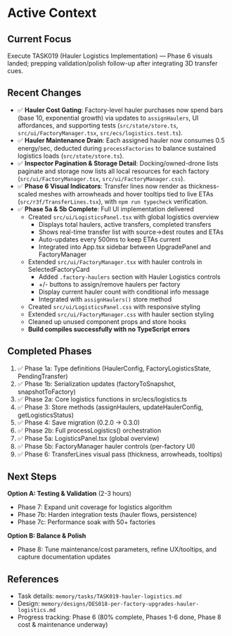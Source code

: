 # Active Context

## Current Focus

Execute TASK019 (Hauler Logistics Implementation) — Phase 6 visuals landed; prepping validation/polish follow-up after integrating 3D transfer cues.

## Recent Changes

- ✅ **Hauler Cost Gating**: Factory-level hauler purchases now spend bars (base 10, exponential growth) via updates to `assignHaulers`, UI affordances, and supporting tests (`src/state/store.ts`, `src/ui/FactoryManager.tsx`, `src/ecs/logistics.test.ts`).
- ✅ **Hauler Maintenance Drain**: Each assigned hauler now consumes 0.5 energy/sec, deducted during `processFactories` to balance sustained logistics loads (`src/state/store.ts`).
- ✅ **Inspector Pagination & Storage Detail**: Docking/owned-drone lists paginate and storage now lists all local resources for each factory (`src/ui/FactoryManager.tsx`, `src/ui/FactoryManager.css`).
- ✅ **Phase 6 Visual Indicators**: Transfer lines now render as thickness-scaled meshes with arrowheads and hover tooltips tied to live ETAs (`src/r3f/TransferLines.tsx`), with `npm run typecheck` verification.
- ✅ **Phase 5a & 5b Complete**: Full UI implementation delivered
  - Created `src/ui/LogisticsPanel.tsx` with global logistics overview
    - Displays total haulers, active transfers, completed transfers
    - Shows real-time transfer list with source→dest routes and ETAs
    - Auto-updates every 500ms to keep ETAs current
    - Integrated into App.tsx sidebar between UpgradePanel and FactoryManager
  - Extended `src/ui/FactoryManager.tsx` with hauler controls in SelectedFactoryCard
    - Added `.factory-haulers` section with Hauler Logistics controls
    - +/- buttons to assign/remove haulers per factory
    - Display current hauler count with conditional info message
    - Integrated with `assignHaulers()` store method
  - Created `src/ui/LogisticsPanel.css` with responsive styling
  - Extended `src/ui/FactoryManager.css` with hauler section styling
  - Cleaned up unused component props and store hooks
  - **Build compiles successfully with no TypeScript errors**

## Completed Phases

1. ✅ Phase 1a: Type definitions (HaulerConfig, FactoryLogisticsState, PendingTransfer)
2. ✅ Phase 1b: Serialization updates (factoryToSnapshot, snapshotToFactory)
3. ✅ Phase 2a: Core logistics functions in src/ecs/logistics.ts
4. ✅ Phase 3: Store methods (assignHaulers, updateHaulerConfig, getLogisticsStatus)
5. ✅ Phase 4: Save migration (0.2.0 → 0.3.0)
6. ✅ Phase 2b: Full processLogistics() orchestration
7. ✅ Phase 5a: LogisticsPanel.tsx (global overview)
8. ✅ Phase 5b: FactoryManager hauler controls (per-factory UI)
9. ✅ Phase 6: TransferLines visual pass (thickness, arrowheads, tooltips)

## Next Steps

**Option A: Testing & Validation** (2-3 hours)

- Phase 7: Expand unit coverage for logistics algorithm
- Phase 7b: Harden integration tests (hauler flows, persistence)
- Phase 7c: Performance soak with 50+ factories

**Option B: Balance & Polish**

- Phase 8: Tune maintenance/cost parameters, refine UX/tooltips, and capture documentation updates

## References

- Task details: `memory/tasks/TASK019-hauler-logistics.md`
- Design: `memory/designs/DES018-per-factory-upgrades-hauler-logistics.md`
- Progress tracking: Phase 6 (80% complete, Phases 1-6 done, Phase 8 cost & maintenance underway)
